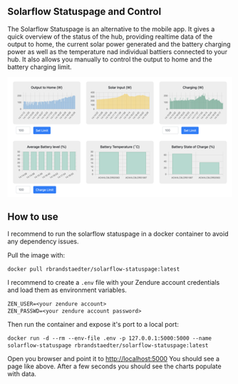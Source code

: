 ## Solarflow Statuspage and Control

The Solarflow Statuspage is an alternative to the mobile app. It gives a quick overview of the status of the hub, providing realtime data of the output to home, the current solar power generated and the battery charging power as well as the temperature nad individual battiers connected to your hub.
It also allows you manually to control the output to home and the battery charging limit.

![solarflow status page](img/solarflow_statuspage.png)


## How to use

I recommend to run the solarflow statuspage in a docker container to avoid any dependency issues.

Pull the image with:
```
docker pull rbrandstaedter/solarflow-statuspage:latest
```

I recommend to create a ```.env``` file with your Zendure account credentials and load them as environment variables.
```
ZEN_USER=<your zendure account>
ZEN_PASSWD=<your zendure account password>
```

Then run the container and expose it's port to a local port:
```
docker run -d --rm --env-file .env -p 127.0.0.1:5000:5000 --name solarflow-statuspage rbrandstaedter/solarflow-statuspage:latest
```

Open you browser and point it to [http://localhost:5000](http://localhost:5000)
You should see a page like above. After a few seconds you should see the charts populate with data.